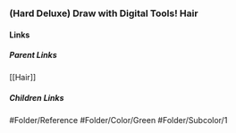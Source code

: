 ### (Hard Deluxe) Draw with Digital Tools! Hair
#### Links
##### Parent Links
[[Hair]]
##### Children Links
#Folder/Reference
#Folder/Color/Green
#Folder/Subcolor/1

